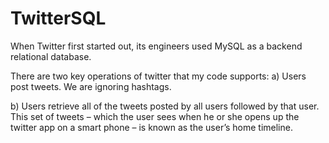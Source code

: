 # TwitterSQL

When Twitter first started out, its engineers used MySQL as a backend relational database. 

There are two key operations of twitter that my code supports:
a) Users post tweets. We are ignoring hashtags. 

b) Users retrieve all of the tweets posted by all users followed by that user. 
This set of tweets – which the user sees when he or she opens up the twitter app 
on a smart phone – is known as the user’s home timeline.
